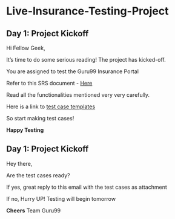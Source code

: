 # Live-Insurance-Testing-Project

## Day 1: Project Kickoff

Hi Fellow Geek,
 
It’s time to do some serious reading! The project has kicked-off.
 
You are assigned to test the Guru99 Insurance Portal

Refer to this SRS document - [Here](https://github.com/tsokomalusi/Live-Insurance-Testing-Project/blob/main/Resources/SRS%20Guru99%20Insurance.pdf)

Read all the functionalities mentioned very very carefully.

Here is a link to [test case templates](https://github.com/tsokomalusi/Live-Insurance-Testing-Project/blob/main/Resources/TestCaseTemplate.xls)

So start making test cases!

**Happy Testing**

## Day 1: Project Kickoff

Hey there,
 
Are the test cases ready?
 
If yes, great reply to this email with the test cases as attachment
 
If no, Hurry UP! Testing will begin tomorrow

**Cheers**
Team Guru99



